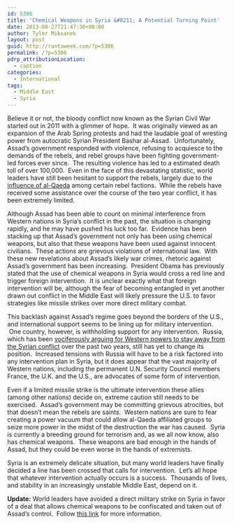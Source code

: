 ```yaml
---
id: 5306
title: 'Chemical Weapons in Syria &#8211; A Potential Turning Point'
date: 2013-08-27T21:47:30+00:00
author: Tyler Miksanek
layout: post
guid: http://rantaweek.com/?p=5306
permalink: /?p=5306
pdrp_attributionLocation:
  - caption
categories:
  - International
tags:
  - Middle East
  - Syria
---
```

Believe it or not, the bloody conflict now known as the Syrian Civil War started out in 2011 with a glimmer of hope.  It was originally viewed as an expansion of the Arab Spring protests and had the laudable goal of wresting power from autocratic Syrian President Bashar al-Assad.  Unfortunately, Assad&#8217;s government responded with violence, refusing to acquiesce to the demands of the rebels, and rebel groups have been fighting government-led forces ever since.  The resulting violence has led to a estimated death toll of over 100,000.  Even in the face of this devastating statistic, world leaders have still been hesitant to support the rebels, largely due to the [influence of al-Qaeda](http://rantaweek.com/al-qaeda-in-syria-a-dangerous-development/ "Al-Qaeda in Syria, A Dangerous Development") among certain rebel factions.  While the rebels have received some assistance over the course of the two year conflict, it has been extremely limited.

Although Assad has been able to count on minimal interference from Western nations in Syria&#8217;s conflict in the past, the situation is changing rapidly, and he may have pushed his luck too far.  Evidence has been stacking up that Assad&#8217;s government not only has been using chemical weapons, but also that these weapons have been used against innocent civilians.  These actions are grievous violations of international law.  With these new revelations about Assad&#8217;s likely war crimes, rhetoric against Assad&#8217;s government has been increasing.  President Obama has previously stated that the use of chemical weapons in Syria would cross a red line and trigger foreign intervention.  It is unclear exactly what that foreign intervention will be, although the fear of becoming entangled in yet another drawn out conflict in the Middle East will likely pressure the U.S. to favor strategies like missile strikes over more direct military combat.

This backlash against Assad&#8217;s regime goes beyond the borders of the U.S., and international support seems to be lining up for military intervention.  One country, however, is withholding support for any intervention.  Russia, which has been [vociferously arguing for Western powers to stay away from the Syrian conflict](http://rantaweek.com/russia-and-syria-june-13-2012/ "Russia and Syria") over the past two years, still has yet to change its position.  Increased tensions with Russia will have to be a risk factored into any intervention plan in Syria, but it does appear that the vast majority of Western nations, including the permanent U.N. Security Council members France, the U.K. and the U.S., are advocates of some form of intervention.

Even if a limited missile strike is the ultimate intervention these allies (among other nations) decide on, extreme caution still needs to be exercised.  Assad&#8217;s government may be committing grievous atrocities, but that doesn&#8217;t mean the rebels are saints.  Western nations are sure to fear creating a power vacuum that could allow al-Qaeda affiliated groups to seize more power in the midst of the destruction the war has caused.  Syria is currently a breeding ground for terrorism and, as we all now know, also has chemical weapons.  These weapons are bad enough in the hands of Assad, but they could be even worse in the hands of extremists.

Syria is an extremely delicate situation, but many world leaders have finally decided a line has been crossed that calls for intervention.  Let&#8217;s all hope that whatever intervention actually occurs is a success.  Thousands of lives, and stability in an increasingly unstable Middle East, depend on it.

**Update:** World leaders have avoided a direct military strike on Syria in favor of a deal that allows chemical weapons to be confiscated and taken out of Assad&#8217;s control.  Follow [this link](http://rantaweek.com/the-new-syrian-plan/ "The New Syrian Plan") for more information.